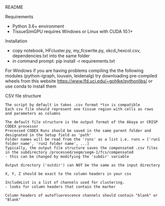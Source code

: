 README

Requirements
- Python 3.6+ environment
- TissueSimGPU requires Windows or Linux with CUDA 10.1+

Installation
- copy notebook, HFcluster.py, my_fcswrite.py, xkcd_hexcol.csv, dependencies.txt into the same folder
- in command prompt: pip install -r requirements.txt

For Windows if you are having problems compiling the the following modules (python-igraph, louvain, leidenalg) try downloading pre-compiled wheels from this website
https://www.lfd.uci.edu/~gohlke/pythonlibs/
or use conda to install them

CSV file structure
~~~~
The script by default in takes .csv format *tsv is compatible
Each csv file should represent one tissue region with cells as rows and parameters as columns

The default file structure is the output format of the Akoya or CRISP CODEX processor
Processed CODEX Runs should be saved in the same parent folder and designated in the Setup field as 'path'
Folder names will be read from the 'runs' as a list i.e. runs = ['run1 folder name', 'run2 folder name', ...]
Typically, the output file structure saves the compensated .csv files in the subdirectory /processed/segm/segm-1/fcs/compensated
- this can be changed by modifying the 'subdir' variable

Output directory ('outdir') can NOT be the same as the input directory

X, Y, Z should be exact to the column headers in your csv

IncludeList is a list of channels used for clustering.
- looks for column headers that contain the marker

Column headers of autofluorescence channels should contain "blank" or "Blank"
~~~~

